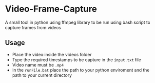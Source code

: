 
# Video-Frame-Capture

A small tool in python using ffmpeg library to be run using bash script to capture frames from videos

## Usage

- Place the video inside the videos folder
- Type the required timestamps to be capture in the `input.txt` file
- Video name must be `.mp4`
- In the `runFile.bat` place the path to your python enviroment and the path to your current directory
